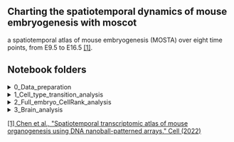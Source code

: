 ## Charting the spatiotemporal dynamics of mouse embryogenesis with moscot
a spatiotemporal atlas of mouse embryogenesis (MOSTA) over eight time points, from E9.5 to E16.5 [[1]](https://doi.org/10.1016/j.cell.2022.04.003). 

## Notebook folders


<details>
    <summary>0_Data_preparation  </summary>
    &nbsp; 
    
We use the data as provided in [[1]](https://doi.org/10.1016/j.cell.2022.04.003) downloaded from [MOSTA](https://db.cngb.org/stomics/mosta/) online db:
1. Full Embryo: [Mouse_embryo_all_stage.h5ad](https://ftp.cngb.org/pub/SciRAID/stomics/STDS0000058/stomics/Mouse_embryo_all_stage.h5ad)
2. Brain: [E16.5_E1S3_cell_bin_whole_brain.h5ad](https://ftp.cngb.org/pub/SciRAID/stomics/STDS0000058/stomics/E16.5_E1S3_cell_bin_whole_brain.h5ad)

#### Preprocessing notebooks:
  
   * ```ZP_2023-04-20_spatiotemporal_fullembryo-preprocess.ipynb```: Performs pre-processing for full embryo slides from all time points
   * ```ZP_2023-04-20_spatiotemporal_brain-preprocess.ipynb```: Combines and pre-processes brain cells from time points E9.5-E15.5 with the annotated cells at E16.5.

</details>


<details>
    <summary>1_Cell_type_transition_analysis  </summary>
    &nbsp; 

#### 0_grid_search:
  
  We compute the mapping between the time points using moscot _SpatioTemporalProblem_ and _TemporalProblem_. 
  For _SpatioTemporalProblem_ we run a grid search over the `alpha` values using SLURM.

  To run the grid search call within the directory:
    ```python3 run_mosta_st_map_grid.py```
  
   * ```run_st_map.sh```: Script to initialize sbatch runs. 
   * ```run_mosta_st_map_grid.py```: Main SLURM script to calculate the couplings between the time points.
   Calling the command `python3 run_mosta_st_map_grid.py` 
will instantiate sbatch calls to calculate all couplings over a range of `alpha` values. 
The accuracy of each mapping is saved as a `.csv` file under `data/space/spatiotemporal/output`.
   * ```mosta_st_map_accuracies.py```: Main function called by `run_mosta_st_map_grid.sh`. 
Evaluates the mapping for the give args and saves the accuracy of the mapping as a `.csv` file under `data/space/spatiotemporal/output`.
   * ```ZP_2023-04-20_spatiotemporal_fullembryo-accuracy.ipynb```: Imports the grid search run and visualizes the mapping accuracy

#### 1_mapping_across_timepoints:
  We compute the mapping between the time points using optimal `alpha` values found in `0_grid_search` and save them as `.pkl` files.
    To run the mapping call:
    ```python3 run_mosta_st_map_transitions.py```
  
   * ```run_st_map.sh```: Script to initialize sbatch runs. 
   * ```run_mosta_st_map_transitions.py```: Main SLURM script to calculate the couplings between the time points.
   Calling the command `python3 run_mosta_st_map_transitions.py` 
will instantiate sbatch calls to calculate couplings the optimal `alpha` values. 
The mapping as well as push forward of `Heart` cells will be saved as a `.pkl` files under `data/space/spatiotemporal/output`.
   * ```mosta_st_map_transitions.py```: Main function called by `run_mosta_st_map.sh`. 

</details>


<details>
    <summary>2_Full_embryo_CellRank_analysis  </summary>
    &nbsp;

* ```ZP_2023-04-20_spatiotemporal_fullembryo-cellrank.ipynb```: Imports the mappings computed in 
`1_Cell_type_transition_analysis/1_mapping_across_timepoints` and uses them to define a CellRank kernel. 

</details>


<details>
    <summary>3_Brain_analysis  </summary>
    &nbsp; 


#### 0_Brain_mapping:

   * ```.ipynb```: 

#### 1_CellRank_analysis:

</details>


[[1] Chen et al.,  "Spatiotemporal transcriptomic atlas of mouse organogenesis using DNA nanoball-patterned arrays." Cell (2022)](https://doi.org/10.1016/j.cell.2022.04.003) 